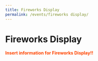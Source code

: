 ```yaml
---
title: Fireworks Display 
permalink: /events/fireworks display/
---
```


# Fireworks Display
<font color="orangered"><b>Insert information for Fireworks Display!!</b></font>
<br>
